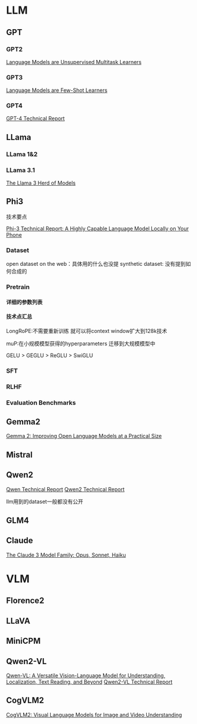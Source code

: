 # LLM

## GPT

### GPT2
[Language Models are Unsupervised Multitask Learners](https://d4mucfpksywv.cloudfront.net/better-language-models/language_models_are_unsupervised_multitask_learners.pdf)

### GPT3
[Language Models are Few-Shot Learners](https://arxiv.org/pdf/2005.14165)

### GPT4
[GPT-4 Technical Report](https://cdn.openai.com/papers/gpt-4.pdf)


## LLama

### LLama 1&2 


### LLama 3.1
[The Llama 3 Herd of Models](https://arxiv.org/pdf/2407.21783)


## Phi3
技术要点

[Phi-3 Technical Report: A Highly Capable Language Model Locally on Your Phone](https://arxiv.org/abs/2404.14219)


### Dataset

open dataset on the web：具体用的什么也没提
synthetic dataset: 没有提到如何合成的


### Pretrain

#### 详细的参数列表

#### 技术点汇总

LongRoPE:不需要重新训练 就可以将context window扩大到128k技术  

muP:在小规模模型获得的hyperparameters 迁移到大规模模型中

GELU > GEGLU > ReGLU > SwiGLU


### SFT

### RLHF

### Evaluation Benchmarks




## Gemma2

[Gemma 2: Improving Open Language Models at a Practical Size](https://arxiv.org/pdf/2408.00118)


## Mistral

## Qwen2
[Qwen Technical Report](https://arxiv.org/pdf/2309.16609)
[Qwen2 Technical Report](https://arxiv.org/abs/2407.10671)

llm用到的dataset一般都没有公开


## GLM4
[]()
[]()
[]()
[]()

## Claude 
[The Claude 3 Model Family: Opus, Sonnet, Haiku](https://www-cdn.anthropic.com/de8ba9b01c9ab7cbabf5c33b80b7bbc618857627/Model_Card_Claude_3.pdf)

# VLM

## Florence2

## LLaVA

## MiniCPM

## Qwen2-VL

[Qwen-VL: A Versatile Vision-Language Model for Understanding, Localization, Text Reading, and Beyond](https://arxiv.org/pdf/2308.12966)
[Qwen2-VL Technical Report](https://qwenlm.github.io/blog/qwen2-vl/)


## CogVLM2

[CogVLM2: Visual Language Models for Image and Video Understanding](https://arxiv.org/pdf/2408.16500)







